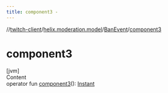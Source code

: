 ```yaml
---
title: component3 -
---
```

//[twitch-client](../../index.md)/[helix.moderation.model](../index.md)/[BanEvent](index.md)/[component3](component3.md)



# component3  
[jvm]  
Content  
operator fun [component3](component3.md)(): [Instant](https://docs.oracle.com/javase/8/docs/api/java/time/Instant.html)  



